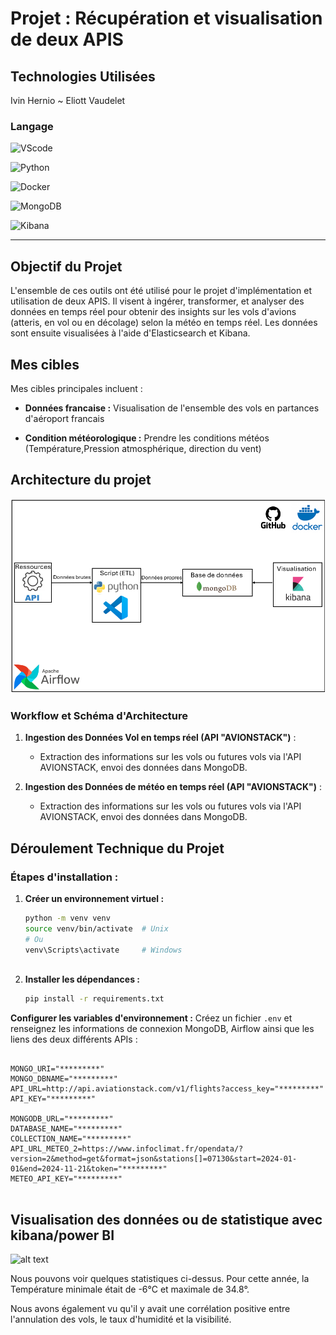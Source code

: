 # Projet : Récupération et visualisation de deux APIS
 
## Technologies Utilisées

Ivin Hernio ~ Eliott Vaudelet
 
### Langage
 
![VScode](https://img.shields.io/badge/VScode-1.95-blue?logo=VScode&logoColor=white)
 
![Python](https://img.shields.io/badge/Python-3.13.00-blue?logo=python&logoColor=white)
 
![Docker](https://img.shields.io/badge/Docker-27.3.1-blue?logo=docker&logoColor=white)
 
![MongoDB](https://img.shields.io/badge/MongoDB-7.0.5-green?logo=mongodb&logoColor=white)
 
![Kibana](https://img.shields.io/badge/Kibana-8.15.3-orange?logo=kibana&logoColor=white)
 
---
 
## Objectif du Projet
 
L'ensemble de ces outils ont été utilisé pour le projet d'implémentation et utilisation de deux APIS. Il visent à ingérer, transformer, et analyser des données en temps réel pour obtenir des insights sur les vols d'avions (atteris, en vol ou en décolage) selon la météo en temps réel. Les données sont ensuite visualisées à l'aide d'Elasticsearch et Kibana.
 
##  Mes cibles
 
Mes cibles principales incluent :
 
- **Données francaise :** Visualisation de l'ensemble des vols en partances d'aéroport francais
 
- **Condition météorologique :** Prendre les conditions météos (Température,Pression atmosphérique, direction du vent)
 
## Architecture du projet
 
 
 
 
![alt text](ArchitecturePipeline.png)
 
### Workflow et Schéma d'Architecture
 
 
1. **Ingestion des Données Vol en temps réel (API "AVIONSTACK")** :
   - Extraction des informations sur les vols ou futures vols via l'API AVIONSTACK, envoi des données dans MongoDB.
 
1. **Ingestion des Données de météo en temps réel (API "AVIONSTACK")** :
   - Extraction des informations sur les vols ou futures vols via l'API AVIONSTACK, envoi des données dans MongoDB.
 
 
 
 
## Déroulement Technique du Projet
 
### **Étapes d'installation :**
 
 
1. **Créer un environnement virtuel :**
   ```bash
   python -m venv venv
   source venv/bin/activate  # Unix
   # Ou
   venv\Scripts\activate     # Windows
 
2. **Installer les dépendances :**
   ```bash
   pip install -r requirements.txt
   ```
**Configurer les variables d'environnement :**
   Créez un fichier `.env` et renseignez les informations de connexion MongoDB, Airflow ainsi que les liens des deux différents APIs  :
   ```env

 MONGO_URI="*********"
MONGO_DBNAME="*********"
API_URL=http://api.aviationstack.com/v1/flights?access_key="*********"
API_KEY="*********"

MONGODB_URL="*********"
DATABASE_NAME="*********"
COLLECTION_NAME="*********"
API_URL_METEO_2=https://www.infoclimat.fr/opendata/?version=2&method=get&format=json&stations[]=07130&start=2024-01-01&end=2024-11-21&token="*********"
METEO_API_KEY="*********"


   ```
 
## Visualisation des données ou de statistique avec kibana/power BI
 
![alt text](Statistique.png)
 
Nous pouvons voir quelques statistiques ci-dessus.
Pour cette année, la Température minimale était de -6°C et maximale de 34.8°.
 
Nous avons également vu qu'il y avait une corrélation positive entre l'annulation des vols, le taux
d'humidité et la visibilité.
